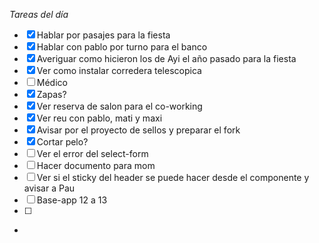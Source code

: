 _Tareas del día_
- [x] Hablar por pasajes para la fiesta
- [x] Hablar con pablo por turno para el banco
- [x] Averiguar como hicieron los de Ayi el año pasado para la fiesta
- [x] Ver como instalar corredera telescopica
- [ ] Médico
- [x] Zapas?
- [x] Ver reserva de salon para el co-working
- [x] Ver reu con pablo, mati y maxi
- [x] Avisar por el proyecto de sellos y preparar el fork
- [x] Cortar pelo?
- [ ] Ver el error del select-form
- [ ] Hacer documento para mom
- [ ] Ver si el sticky del header se puede hacer desde el componente y avisar a Pau
- [ ] Base-app 12 a 13
- [ ] 
- 
